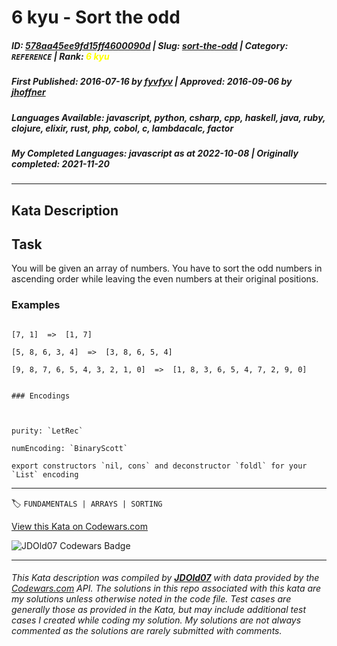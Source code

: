 # 6 kyu - Sort the odd

##### **ID**: [578aa45ee9fd15ff4600090d](https://www.codewars.com/kata/578aa45ee9fd15ff4600090d) | **Slug**: [sort-the-odd](https://www.codewars.com/kata/578aa45ee9fd15ff4600090d) | **Category**: `REFERENCE` | **Rank**: <span style="color:yellow">6 kyu</span>

##### **First Published**: 2016-07-16 ***by*** [fyvfyv](https://www.codewars.com/users/fyvfyv) | **Approved**: 2016-09-06 ***by*** [jhoffner](https://www.codewars.com/users/jhoffner)

##### **Languages Available**: javascript, python, csharp, cpp, haskell, java, ruby, clojure, elixir, rust, php, cobol, c, lambdacalc, factor

##### **My Completed Languages**: javascript ***as at*** 2022-10-08 | **Originally completed**: 2021-11-20

---

## Kata Description


## Task



You will be given an array of numbers. You have to sort the odd numbers in ascending order while leaving the even numbers at their original positions.



### Examples



```

[7, 1]  =>  [1, 7]

[5, 8, 6, 3, 4]  =>  [3, 8, 6, 5, 4]

[9, 8, 7, 6, 5, 4, 3, 2, 1, 0]  =>  [1, 8, 3, 6, 5, 4, 7, 2, 9, 0]

```



~~~if:lambdacalc

### Encodings



purity: `LetRec`  

numEncoding: `BinaryScott`  

export constructors `nil, cons` and deconstructor `foldl` for your `List` encoding  

~~~

---


🏷 `FUNDAMENTALS | ARRAYS | SORTING`


[View this Kata on Codewars.com](https://www.codewars.com/kata/578aa45ee9fd15ff4600090d)

![](https://www.codewars.com/users/jdold07/badges/large "JDOld07 Codewars Badge")

---

###### *This Kata description was compiled by [**JDOld07**](https://tpstech.dev) with data provided by the [Codewars.com](https://www.codewars.com) API.  The solutions in this repo associated with this kata are my solutions unless otherwise noted in the code file.  Test cases are generally those as provided in the Kata, but may include additional test cases I created while coding my solution.  My solutions are not always commented as the solutions are rarely submitted with comments.*
